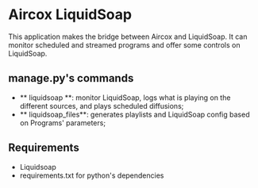 # Aircox LiquidSoap
This application makes the bridge between Aircox and LiquidSoap. It can monitor scheduled and streamed programs and offer some controls on LiquidSoap.


## manage.py's commands
* ** liquidsoap **: monitor LiquidSoap, logs what is playing on the different sources, and plays scheduled diffusions;
* ** liquidsoap_files**: generates playlists and LiquidSoap config based on Programs' parameters;


## Requirements
* Liquidsoap
* requirements.txt for python's dependencies


